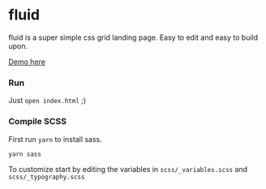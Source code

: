 # fluid

fluid is a super simple css grid landing page. Easy to edit and easy to build upon.

[Demo here](https://teebot.github.io/fluid/index.html)

### Run

Just `open index.html` ;)

### Compile SCSS

First run `yarn` to install sass.

`yarn sass`

To customize start by editing the variables in `scss/_variables.scss` and `scss/_typography.scss`
